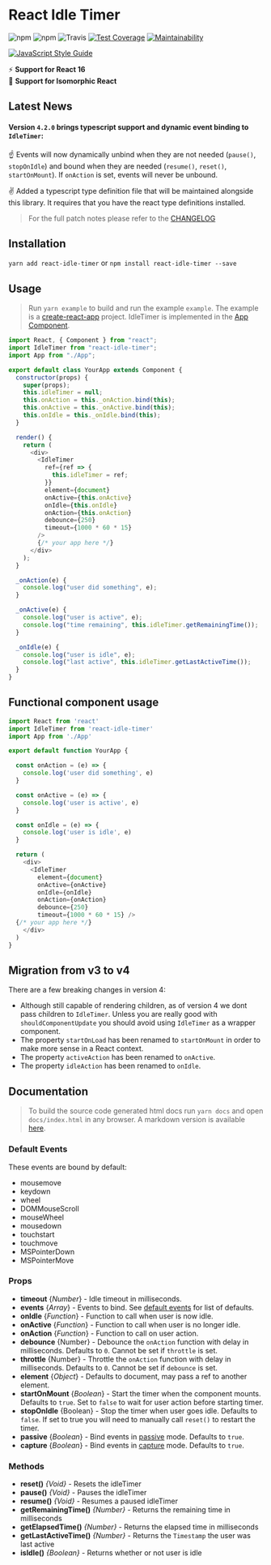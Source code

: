 # React Idle Timer

![npm](https://img.shields.io/npm/v/react-idle-timer.svg)
![npm](https://img.shields.io/npm/dt/react-idle-timer.svg)
![Travis](https://img.shields.io/travis/SupremeTechnopriest/react-idle-timer.svg)
[![Test Coverage](https://api.codeclimate.com/v1/badges/df30651fb377f18aeb63/test_coverage)](https://codeclimate.com/github/SupremeTechnopriest/react-idle-timer/test_coverage)
[![Maintainability](https://api.codeclimate.com/v1/badges/df30651fb377f18aeb63/maintainability)](https://codeclimate.com/github/SupremeTechnopriest/react-idle-timer/maintainability)

[![JavaScript Style Guide](https://cdn.rawgit.com/standard/standard/master/badge.svg)](https://github.com/standard/standard)

⚡️ **Support for React 16**<br/>
🚀 **Support for Isomorphic React**

## Latest News

#### Version `4.2.0` brings typescript support and dynamic event binding to `IdleTimer`:

☝️ Events will now dynamically unbind when they are not needed (`pause()`, `stopOnIdle`) and bound when they are needed (`resume()`, `reset()`, `startOnMount`). If `onAction` is set, events will never be unbound.

✌️ Added a typescript type definition file that will be maintained alongside this library. It requires that you have the react type definitions installed.

> For the full patch notes please refer to the [CHANGELOG](https://github.com/SupremeTechnopriest/react-idle-timer/blob/master/CHANGELOG.md)

## Installation

`yarn add react-idle-timer`
or
`npm install react-idle-timer --save`

## Usage

> Run `yarn example` to build and run the example `example`. The example is a [create-react-app](https://github.com/facebook/create-react-app) project. IdleTimer is implemented in the [App Component](https://github.com/SupremeTechnopriest/react-idle-timer/blob/master/example/src/App.js).

```javascript
import React, { Component } from "react";
import IdleTimer from "react-idle-timer";
import App from "./App";

export default class YourApp extends Component {
  constructor(props) {
    super(props);
    this.idleTimer = null;
    this.onAction = this._onAction.bind(this);
    this.onActive = this._onActive.bind(this);
    this.onIdle = this._onIdle.bind(this);
  }

  render() {
    return (
      <div>
        <IdleTimer
          ref={ref => {
            this.idleTimer = ref;
          }}
          element={document}
          onActive={this.onActive}
          onIdle={this.onIdle}
          onAction={this.onAction}
          debounce={250}
          timeout={1000 * 60 * 15}
        />
        {/* your app here */}
      </div>
    );
  }

  _onAction(e) {
    console.log("user did something", e);
  }

  _onActive(e) {
    console.log("user is active", e);
    console.log("time remaining", this.idleTimer.getRemainingTime());
  }

  _onIdle(e) {
    console.log("user is idle", e);
    console.log("last active", this.idleTimer.getLastActiveTime());
  }
}
```

## Functional component usage

```javascript
import React from 'react'
import IdleTimer from 'react-idle-timer'
import App from './App'

export default function YourApp {

  const onAction = (e) => {
    console.log('user did something', e)
  }

  const onActive = (e) => {
    console.log('user is active', e)
  }

  const onIdle = (e) => {
    console.log('user is idle', e)
  }

  return (
    <div>
      <IdleTimer
        element={document}
        onActive={onActive}
        onIdle={onIdle}
        onAction={onAction}
        debounce={250}
        timeout={1000 * 60 * 15} />
  {/* your app here */}
    </div>
  )
}
```

## Migration from v3 to v4

There are a few breaking changes in version 4:

- Although still capable of rendering children, as of version 4 we dont pass children to `IdleTimer`. Unless you are really good with `shouldComponentUpdate` you should avoid using `IdleTimer` as a wrapper component.
- The property `startOnLoad` has been renamed to `startOnMount` in order to make more sense in a React context.
- The property `activeAction` has been renamed to `onActive`.
- The property `idleAction` has been renamed to `onIdle`.

## Documentation

> To build the source code generated html docs run `yarn docs` and open `docs/index.html` in any browser. A markdown version is available [here](https://github.com/SupremeTechnopriest/react-idle-timer/blob/master/DOCS.md).

### Default Events

These events are bound by default:

- mousemove
- keydown
- wheel
- DOMMouseScroll
- mouseWheel
- mousedown
- touchstart
- touchmove
- MSPointerDown
- MSPointerMove

### Props

- **timeout** {_Number_} - Idle timeout in milliseconds.
- **events** {_Array_} - Events to bind. See [default events](https://github.com/SupremeTechnopriest/react-idle-timer/blob/master/src/index.js#L36-L47) for list of defaults.
- **onIdle** {_Function_} - Function to call when user is now idle.
- **onActive** {_Function_} - Function to call when user is no longer idle.
- **onAction** {_Function_} - Function to call on user action.
- **debounce** {Number} - Debounce the `onAction` function with delay in milliseconds. Defaults to `0`. Cannot be set if `throttle` is set.
- **throttle** {Number} - Throttle the `onAction` function with delay in milliseconds. Defaults to `0`. Cannot be set if `debounce` is set.
- **element** {_Object_} - Defaults to document, may pass a ref to another element.
- **startOnMount** {_Boolean_} - Start the timer when the component mounts. Defaults to `true`. Set to `false` to wait for user action before starting timer.
- **stopOnIdle** {Boolean} - Stop the timer when user goes idle. Defaults to `false`. If set to true you will need to manually call `reset()` to restart the timer.
- **passive** {_Boolean_} - Bind events in [passive](https://developer.mozilla.org/en-US/docs/Web/API/EventTarget/addEventListener) mode. Defaults to `true`.
- **capture** {_Boolean_} - Bind events in [capture](https://developer.mozilla.org/en-US/docs/Web/API/EventTarget/addEventListener) mode. Defaults to `true`.

### Methods

- **reset()** _{Void}_ - Resets the idleTimer
- **pause()** _{Void}_ - Pauses the idleTimer
- **resume()** _{Void}_ - Resumes a paused idleTimer
- **getRemainingTime()** _{Number}_ - Returns the remaining time in milliseconds
- **getElapsedTime()** _{Number}_ - Returns the elapsed time in milliseconds
- **getLastActiveTime()** _{Number}_ - Returns the `Timestamp` the user was last active
- **isIdle()** _{Boolean}_ - Returns whether or not user is idle
